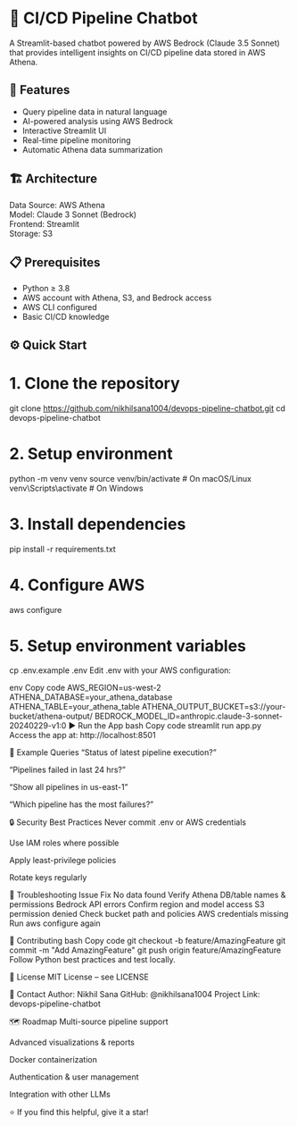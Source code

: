 # 🚀 CI/CD Pipeline Chatbot

A Streamlit-based chatbot powered by AWS Bedrock (Claude 3.5 Sonnet) that provides intelligent insights on CI/CD pipeline data stored in AWS Athena.

## 🌟 Features
- Query pipeline data in natural language
- AI-powered analysis using AWS Bedrock
- Interactive Streamlit UI
- Real-time pipeline monitoring
- Automatic Athena data summarization

## 🏗️ Architecture
Data Source: AWS Athena  
Model: Claude 3 Sonnet (Bedrock)  
Frontend: Streamlit  
Storage: S3  

## 📋 Prerequisites
- Python ≥ 3.8  
- AWS account with Athena, S3, and Bedrock access  
- AWS CLI configured  
- Basic CI/CD knowledge  

## ⚙️ Quick Start

# 1. Clone the repository
git clone https://github.com/nikhilsana1004/devops-pipeline-chatbot.git
cd devops-pipeline-chatbot

# 2. Setup environment
python -m venv venv
source venv/bin/activate       # On macOS/Linux
venv\Scripts\activate          # On Windows

# 3. Install dependencies
pip install -r requirements.txt

# 4. Configure AWS
aws configure

# 5. Setup environment variables
cp .env.example .env
Edit .env with your AWS configuration:

env
Copy code
AWS_REGION=us-west-2
ATHENA_DATABASE=your_athena_database
ATHENA_TABLE=your_athena_table
ATHENA_OUTPUT_BUCKET=s3://your-bucket/athena-output/
BEDROCK_MODEL_ID=anthropic.claude-3-sonnet-20240229-v1:0
▶️ Run the App
bash
Copy code
streamlit run app.py
Access the app at: http://localhost:8501

💬 Example Queries
“Status of latest pipeline execution?”

“Pipelines failed in last 24 hrs?”

“Show all pipelines in us-east-1”

“Which pipeline has the most failures?”

🔒 Security Best Practices
Never commit .env or AWS credentials

Use IAM roles where possible

Apply least-privilege policies

Rotate keys regularly

🐛 Troubleshooting
Issue	Fix
No data found	Verify Athena DB/table names & permissions
Bedrock API errors	Confirm region and model access
S3 permission denied	Check bucket path and policies
AWS credentials missing	Run aws configure again

🤝 Contributing
bash
Copy code
git checkout -b feature/AmazingFeature
git commit -m "Add AmazingFeature"
git push origin feature/AmazingFeature
Follow Python best practices and test locally.

📝 License
MIT License – see LICENSE

📧 Contact
Author: Nikhil Sana
GitHub: @nikhilsana1004
Project Link: devops-pipeline-chatbot

🗺️ Roadmap
Multi-source pipeline support

Advanced visualizations & reports

Docker containerization

Authentication & user management

Integration with other LLMs

⭐ If you find this helpful, give it a star!